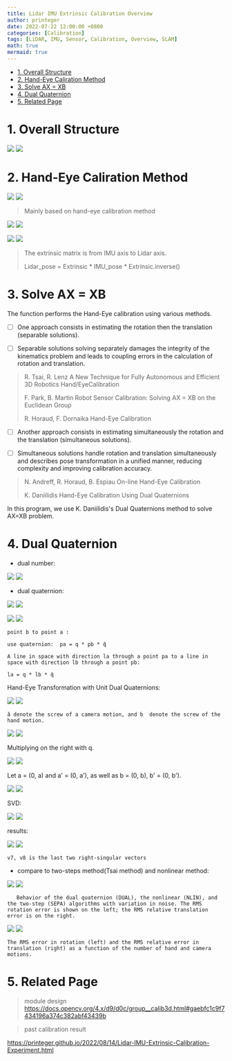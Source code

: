 ```yaml
---
title: Lidar IMU Extrinsic Calibration Overview
author: printeger
date: 2022-07-22 12:00:00 +0800
categories: [Calibration]
tags: [LiDAR, IMU, Sensor, Calibration, Overview, SLAM]
math: true
mermaid: true
---
```

- [1. Overall Structure](#1-overall-structure)
- [2. Hand-Eye Caliration Method](#2-hand-eye-caliration-method)
- [3. Solve AX = XB](#3-solve-ax--xb)
- [4. Dual Quaternion](#4-dual-quaternion)
- [5. Related Page](#5-related-page)



# 1. Overall Structure

![](pic/5/1.png)
![](https://github.com/Printeger/printeger.github.io/raw/main/_posts/pic/5/1.png)

# 2. Hand-Eye Caliration Method

![](pic/5/5.png)
![](https://github.com/Printeger/printeger.github.io/raw/main/_posts/pic/5/5.png)

> Mainly based on hand-eye calibration method

![](pic/5/2.png)
![](https://github.com/Printeger/printeger.github.io/raw/main/_posts/pic/5/2.png)

![](pic/5/3.png)
![](https://github.com/Printeger/printeger.github.io/raw/main/_posts/pic/5/3.png)

> The extrinsic matrix is from IMU axis to Lidar axis.
>
> Lidar_pose = Extrinsic * IMU_pose * Extrinsic.inverse()

# 3. Solve AX = XB

The function performs the Hand-Eye calibration using various methods. 

- [ ] One approach consists in estimating the rotation then the translation (separable solutions).

- [ ] Separable solutions solving separately damages the integrity of the kinematics problem and leads to coupling errors in the calculation of rotation and translation.

> R. Tsai, R. Lenz A New Technique for Fully Autonomous and Efficient 3D Robotics Hand/EyeCalibration
>
> F. Park, B. Martin Robot Sensor Calibration: Solving AX = XB on the Euclidean Group
> 
> R. Horaud, F. Dornaika Hand-Eye Calibration

- [ ] Another approach consists in estimating simultaneously the rotation and the translation (simultaneous solutions).

- [ ] Simultaneous solutions handle rotation and translation simultaneously and describes pose transformation in a unified manner, reducing complexity and improving calibration accuracy.

> N. Andreff, R. Horaud, B. Espiau On-line Hand-Eye Calibration
>
>K. Daniilidis Hand-Eye Calibration Using Dual Quaternions

In this program, we use K. Daniilidis's Dual Quaternions method to solve AX=XB problem.

# 4. Dual Quaternion
- dual number: 

![](pic/5/6.png)
![](https://github.com/Printeger/printeger.github.io/raw/main/_posts/pic/5/6.png)

- dual quaternion:

![](pic/5/7.png)
![](https://github.com/Printeger/printeger.github.io/raw/main/_posts/pic/5/7.png)

![](pic/5/8.png)
![](https://github.com/Printeger/printeger.github.io/raw/main/_posts/pic/5/8.png)

    point b to point a :

    use quaternion:  pa = q * pb * q̄

    A line in space with direction la through a point pa to a line in space with direction lb through a point pb: 

    la = q * lb * q̄

Hand-Eye Transformation with Unit Dual Quaternions:

![](pic/5/9.png)
![](https://github.com/Printeger/printeger.github.io/raw/main/_posts/pic/5/9.png)

    ǎ denote the screw of a camera motion, and b̌  denote the screw of the hand motion.

![](pic/5/10.png)
![](https://github.com/Printeger/printeger.github.io/raw/main/_posts/pic/5/10.png)

Multiplying on the right with q.

![](pic/5/11.png)
![](https://github.com/Printeger/printeger.github.io/raw/main/_posts/pic/5/11.png)

Let a = (0, a) and a' = (0, a'), as well as b = (0, b), b' = (0, b').

![](pic/5/12.png)
![](https://github.com/Printeger/printeger.github.io/raw/main/_posts/pic/5/12.png)

SVD: 

![](pic/5/13.png)
![](https://github.com/Printeger/printeger.github.io/raw/main/_posts/pic/5/13.png)

results:

![](pic/5/14.png)
![](https://github.com/Printeger/printeger.github.io/raw/main/_posts/pic/5/14.png)

    v7, v8 is the last two right-singular vectors

- compare to two-steps method(Tsai method) and nonlinear method:

![](pic/5/15.png)
![](https://github.com/Printeger/printeger.github.io/raw/main/_posts/pic/5/15.png)

       Behavior of the dual quaternion (DUAL), the nonlinear (NLIN), and the two-step (SEPA) algorithms with variation in noise. The RMS rotation error is shown on the left; the RMS relative translation error is on the right.

![](pic/5/16.png)
![](https://github.com/Printeger/printeger.github.io/raw/main/_posts/pic/5/16.png)

    The RMS error in rotation (left) and the RMS relative error in translation (right) as a function of the number of hand and camera motions.

# 5. Related Page

> module design
https://docs.opencv.org/4.x/d9/d0c/group__calib3d.html#gaebfc1c9f7434196a374c382abf43439b

> past calibration result
 
https://printeger.github.io/2022/08/14/Lidar-IMU-Extrinsic-Calibration-Experiment.html